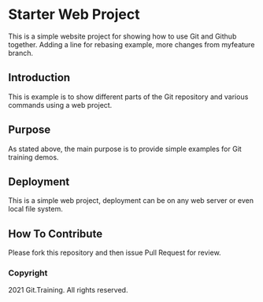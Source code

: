 # Starter Web Project

This is a simple website project for showing how to use Git and Github together. Adding a line for rebasing example, more changes from myfeature branch.

## Introduction

This is example is to show different parts of the Git repository and various commands using a web project.

## Purpose

As stated above, the main purpose is  to provide simple examples for Git training demos.

## Deployment

This is a simple web project, deployment can be on any web server or even local file system.

## How To Contribute

Please fork this repository and then issue Pull Request for review.

### Copyright

2021 Git.Training. All rights reserved.